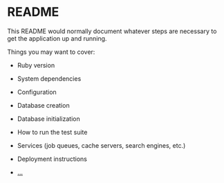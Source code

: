 # README

This README would normally document whatever steps are necessary to get the
application up and running.

Things you may want to cover:

* Ruby version

* System dependencies

* Configuration

* Database creation

* Database initialization

* How to run the test suite

* Services (job queues, cache servers, search engines, etc.)

* Deployment instructions

* [...](https://zayne.io/articles/how-to-build-a-crud-app-with-ruby-on-rails-and-react)

